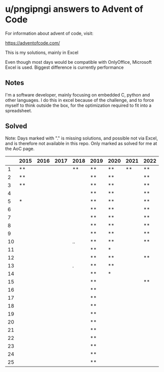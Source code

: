 u/pngipngi answers to Advent of Code
====================================

For information about advent of code, visit:

https://adventofcode.com/

This is my solutions, mainly in Excel

Even though most days would be compatible with OnlyOffice, Microsoft Excel is used. Biggest difference is currently performance

Notes
-----

I'm a software developer, mainly focusing on embedded C, python and other languages. I do this in excel because of the challenge, and to force myself to think outside the box, for the optimization required to fit into a spreadsheet.

Solved
------

Note: Days marked with "." is missing solutions, and possible not via Excel, and is therefore not available in this repo. Only marked as solved for me at the AoC page.

|    | 2015 | 2016 | 2017 | 2018 | 2019 | 2020 | 2021 | 2022 |
| -- | ---- | ---- | ---- | ---- | ---- | ---- | ---- | ---- |
|  1 | **   |      |      | **   | **   | **   | **   | **   |
|  2 | **   |      |      |      | **   | **   |      | **   |
|  3 | **   |      |      |      | **   | **   |      | **   |
|  4 |      |      |      |      | **   | **   |      | **   |
|  5 | *    |      |      |      | **   | **   |      | **   |
|  6 |      |      |      |      | **   | **   |      | **   |
|  7 |      |      |      |      | **   | **   |      | **   |
|  8 |      |      |      |      | **   | **   |      | **   |
|  9 |      |      |      |      | **   | **   |      | **   |
| 10 |      |      |      | ..   | **   | **   |      | **   |
| 11 |      |      |      |      | **   | *    |      |      |
| 12 |      |      |      |      | **   | **   |      | **   |
| 13 |      |      |      | .    | **   | **   |      |      |
| 14 |      |      |      |      | **   | *    |      |      |
| 15 |      |      |      |      | **   |      |      | **   |
| 16 |      |      |      |      | **   |      |      |      |
| 17 |      |      |      |      | **   |      |      |      |
| 18 |      |      |      |      | **   |      |      |      |
| 19 |      |      |      |      | **   |      |      |      |
| 20 |      |      |      |      | **   |      |      |      |
| 21 |      |      |      |      | **   |      |      |      |
| 22 |      |      |      |      | **   |      |      |      |
| 23 |      |      |      |      | **   |      |      |      |
| 24 |      |      |      |      | **   |      |      |      |
| 25 |      |      |      |      | **   |      |      |      |

